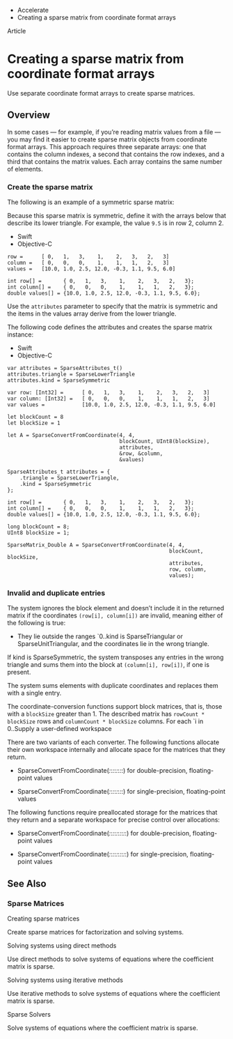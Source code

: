 

- Accelerate
-  Creating a sparse matrix from coordinate format arrays 

Article

# Creating a sparse matrix from coordinate format arrays

Use separate coordinate format arrays to create sparse matrices.

## Overview

In some cases — for example, if you’re reading matrix values from a file — you may find it easier to create sparse matrix objects from coordinate format arrays. This approach requires three separate arrays: one that contains the column indexes, a second that contains the row indexes, and a third that contains the matrix values. Each array contains the same number of elements.

### Create the sparse matrix

The following is an example of a symmetric sparse matrix:

Because this sparse matrix is symmetric, define it with the arrays below that describe its lower triangle. For example, the value `9.5` is in row 2, column 2.

- Swift
- Objective-C

```
row =      [ 0,   1,   3,    1,    2,   3,   2,   3]
column =   [ 0,   0,   0,    1,    1,   1,   2,   3]
values =   [10.0, 1.0, 2.5, 12.0, -0.3, 1.1, 9.5, 6.0] 
```

```
int row[] =       { 0,   1,   3,    1,    2,   3,   2,   3};
int column[] =    { 0,   0,   0,    1,    1,   1,   2,   3};
double values[] = {10.0, 1.0, 2.5, 12.0, -0.3, 1.1, 9.5, 6.0};
```

Use the `attributes` parameter to specify that the matrix is symmetric and the items in the values array derive from the lower triangle.

The following code defines the attributes and creates the sparse matrix instance:

- Swift
- Objective-C

```
var attributes = SparseAttributes_t()
attributes.triangle = SparseLowerTriangle
attributes.kind = SparseSymmetric  

var row: [Int32] =      [ 0,   1,   3,    1,    2,   3,   2,   3]
var column: [Int32] =   [ 0,   0,   0,    1,    1,   1,   2,   3]
var values =            [10.0, 1.0, 2.5, 12.0, -0.3, 1.1, 9.5, 6.0] 

let blockCount = 8
let blockSize = 1

let A = SparseConvertFromCoordinate(4, 4,
                                    blockCount, UInt8(blockSize),
                                    attributes,
                                    &row, &column,
                                    &values)
```

```
SparseAttributes_t attributes = {
    .triangle = SparseLowerTriangle,
    .kind = SparseSymmetric
};

int row[] =       { 0,   1,   3,    1,    2,   3,   2,   3};
int column[] =    { 0,   0,   0,    1,    1,   1,   2,   3};
double values[] = {10.0, 1.0, 2.5, 12.0, -0.3, 1.1, 9.5, 6.0};

long blockCount = 8;
UInt8 blockSize = 1;

SparseMatrix_Double A = SparseConvertFromCoordinate(4, 4,
                                                    blockCount, blockSize,
                                                    attributes,
                                                    row, column,
                                                    values);
```

### Invalid and duplicate entries

The system ignores the block element and doesn’t include it in the returned matrix if the coordinates `(row[i], column[i])` are invalid, meaning either of the following is true:

- They lie outside the ranges `0..kind is SparseTriangular or SparseUnitTriangular, and the coordinates lie in the wrong triangle.

If kind is SparseSymmetric, the system transposes any entries in the wrong triangle and sums them into the block at `(column[i], row[i])`, if one is present.

The system sums elements with duplicate coordinates and replaces them with a single entry.

The coordinate-conversion functions support block matrices, that is, those with a `blockSize` greater than 1. The described matrix has `rowCount * blockSize` rows and `columnCount * blockSize` columns. For each `i in 0..Supply a user-defined workspace

There are two variants of each converter. The following functions allocate their own workspace internally and allocate space for the matrices that they return.

- SparseConvertFromCoordinate(_:_:_:_:_:_:_:_:) for double-precision, floating-point values

- SparseConvertFromCoordinate(_:_:_:_:_:_:_:_:) for single-precision, floating-point values

The following functions require preallocated storage for the matrices that they return and a separate workspace for precise control over allocations:

- SparseConvertFromCoordinate(_:_:_:_:_:_:_:_:_:_:) for double-precision, floating-point values

- SparseConvertFromCoordinate(_:_:_:_:_:_:_:_:_:_:) for single-precision, floating-point values

## See Also

### Sparse Matrices

Creating sparse matrices

Create sparse matrices for factorization and solving systems.

Solving systems using direct methods

Use direct methods to solve systems of equations where the coefficient matrix is sparse.

Solving systems using iterative methods

Use iterative methods to solve systems of equations where the coefficient matrix is sparse.

Sparse Solvers

Solve systems of equations where the coefficient matrix is sparse.

